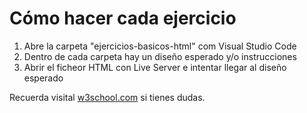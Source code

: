 # Cómo hacer cada ejercicio

1. Abre la carpeta "ejercicios-basicos-html" com Visual Studio Code
2. Dentro de cada carpeta hay un diseño esperado y/o instrucciones
3. Abrir el ficheor HTML con Live Server e intentar llegar al diseño esperado

Recuerda visital [w3school.com](https://www.w3schools.com/tags/default.asp) si tienes dudas. 

